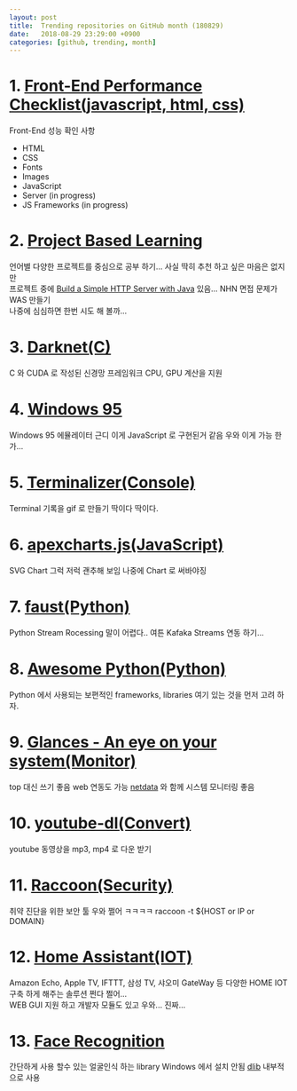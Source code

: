```yaml
---
layout: post
title:  Trending repositories on GitHub month (180829)
date:   2018-08-29 23:29:00 +0900
categories: [github, trending, month]
---
```

# 1. [Front-End Performance Checklist(javascript, html, css)](https://github.com/thedaviddias/Front-End-Performance-Checklist)
Front-End 성능 확인 사항
* HTML
* CSS
* Fonts
* Images
* JavaScript
* Server (in progress)
* JS Frameworks (in progress)

# 2. [Project Based Learning](https://github.com/tuvtran/project-based-learning)
언어별 다양한 프로젝트를 중심으로 공부 하기... 사실 딱히 추천 하고 싶은 마음은 없지만 <br>
프로젝트 중에 [Build a Simple HTTP Server with Java](https://javarevisited.blogspot.com/2015/06/how-to-create-http-server-in-java-serversocket-example.html) 있음... NHN 면접 문제가 WAS 만들기<br>
 나중에 심심하면 한번 시도 해 볼까...

# 3. [Darknet(C)](https://github.com/pjreddie/darknet)
C 와 CUDA 로 작성된 신경망 프레임워크 CPU, GPU 계산을 지원

# 4. [Windows 95](https://github.com/felixrieseberg/windows95)
Windows 95 에뮬레이터 근디 이게 JavaScript 로 구현된거 같음 우와 이게 가능 한가...

# 5. [Terminalizer(Console)](https://github.com/faressoft/terminalizer)
Terminal 기록을 gif 로 만들기 딱이다 딱이다.

# 6. [apexcharts.js(JavaScript)](https://github.com/apexcharts/apexcharts.js)
SVG Chart 그럭 저럭 괜추해 보임 나중에 Chart 로 써바야징

# 7. [faust(Python)](https://github.com/robinhood/faust)
Python Stream Rocessing 말이 어렵다.. 여튼 Kafaka Streams 연동 하기...

# 8. [Awesome Python(Python)](https://github.com/vinta/awesome-python)
Python 에서 사용되는 보편적인 frameworks, libraries 여기 있는 것을 먼저 고려 하자.

# 9. [Glances - An eye on your system(Monitor)](https://github.com/nicolargo/glances)
top 대신 쓰기 좋음 web 연동도 가능 [netdata](https://github.com/firehol/netdata) 와 함께 시스템 모니터링 좋음

# 10. [youtube-dl(Convert)](https://github.com/rg3/youtube-dl)
youtube 동영상을 mp3, mp4 로 다운 받기

# 11. [Raccoon(Security)](https://github.com/evyatarmeged/Raccoon)
취약 진단을 위한 보안 툴 우와 쩔어 ㅋㅋㅋㅋ
    raccoon -t ${HOST or IP or DOMAIN}

# 12. [Home Assistant(IOT)](https://github.com/home-assistant/home-assistant)
Amazon Echo, Apple TV, IFTTT, 삼성 TV, 샤오미 GateWay 등 다양한 HOME IOT 구축 하게 해주는 솔루션 쩐다 쩔어...<br>
WEB GUI 지원 하고 개발자 모듈도 있고 우와... 진짜...

# 13. [Face Recognition](https://github.com/ageitgey/face_recognition)
간단하게 사용 할수 있는 얼굴인식 하는 library Windows 에서 설치 안됨 [dlib](http://dlib.net/) 내부적으로 사용